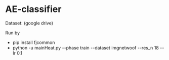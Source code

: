 # AE-classifier

Dataset: (google drive)


Run by
* pip install fjcommon
* python -u mainHeat.py --phase train --dataset imgnetwoof --res_n 18 --lr 0.1

